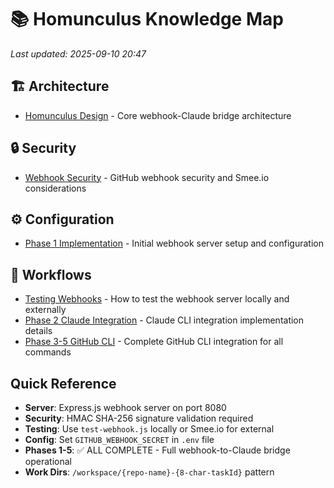 # 📚 Homunculus Knowledge Map

*Last updated: 2025-09-10 20:47*

## 🏗️ Architecture
- [Homunculus Design](architecture/homunculus-design.md) - Core webhook-Claude bridge architecture

## 🔒 Security  
- [Webhook Security](security/webhook-security.md) - GitHub webhook security and Smee.io considerations

## ⚙️ Configuration
- [Phase 1 Implementation](config/phase1-implementation.md) - Initial webhook server setup and configuration

## 🔄 Workflows
- [Testing Webhooks](workflows/testing-webhooks.md) - How to test the webhook server locally and externally
- [Phase 2 Claude Integration](workflows/phase2-claude-integration.md) - Claude CLI integration implementation details
- [Phase 3-5 GitHub CLI](workflows/phase3-5-github-cli.md) - Complete GitHub CLI integration for all commands

## Quick Reference
- **Server**: Express.js webhook server on port 8080
- **Security**: HMAC SHA-256 signature validation required
- **Testing**: Use `test-webhook.js` locally or Smee.io for external
- **Config**: Set `GITHUB_WEBHOOK_SECRET` in `.env` file
- **Phases 1-5**: ✅ ALL COMPLETE - Full webhook-to-Claude bridge operational
- **Work Dirs**: `/workspace/{repo-name}-{8-char-taskId}` pattern